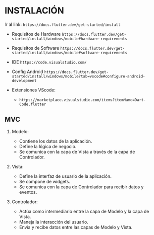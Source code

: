 # INSTALACIÓN

Ir al link: `https://docs.flutter.dev/get-started/install`

- Requisitos de Hardware
    `https://docs.flutter.dev/get-started/install/windows/mobile#hardware-requirements`
- Requisitos de Software
    `https://docs.flutter.dev/get-started/install/windows/mobile#software-requirements`
- IDE
    `https://code.visualstudio.com/`
- Config Android
    `https://docs.flutter.dev/get-started/install/windows/mobile?tab=vscode#configure-android-development`

- Extensiones VScode:
    - `https://marketplace.visualstudio.com/items?itemName=Dart-Code.flutter`

## MVC

1. Modelo:

    - Contiene los datos de la aplicación.
    - Define la lógica de negocio.
    - Se comunica con la capa de Vista a través de la capa de Controlador.

2. Vista:

    - Define la interfaz de usuario de la aplicación.
    - Se compone de widgets.
    - Se comunica con la capa de Controlador para recibir datos y eventos.

3. Controlador:

    - Actúa como intermediario entre la capa de Modelo y la capa de Vista.
    - Maneja la interacción del usuario.
    - Envía y recibe datos entre las capas de Modelo y Vista.
